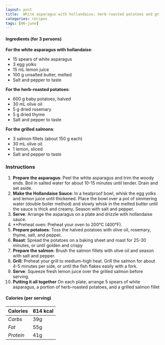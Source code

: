 ```yaml
---
layout: post
title:  White asparagus with hollandaise, herb-roasted potatoes and grilled salmons
categories: recipes
tags: [06-june]
---
```


#### Ingredients (for 3 persons)

**For the white asparagus with hollandaise**:
- 15 spears of white asparagus
- 3 egg yolks
- 15 mL lemon juice
- 100 g unsalted butter, melted
- Salt and pepper to taste

**For the herb-roasted potatoes**:
- 600 g baby potatoes, halved
- 30 mL olive oil
- 5 g dried rosemary
- 5 g dried thyme
- Salt and pepper to taste

**For the grilled salmons**:
- 3 salmon fillets (about 150 g each)
- 30 mL olive oil
- 1 lemon, sliced
- Salt and pepper to taste

### Instructions

1. **Prepare the asparagus**: 
Peel the white asparagus and trim the woody ends. Boil in salted water for about 10-15 minutes until tender. Drain and set aside.
2. **Make the Hollandaise Sauce**: 
In a heatproof bowl, whisk the egg yolks and lemon juice until thickened. Place the bowl over a pot of simmering water (double boiler method) and slowly whisk in the melted butter until the sauce is thick and creamy. Season with salt and pepper.
3. **Serve**: 
Arrange the asparagus on a plate and drizzle with hollandaise sauce.
4. **Preheat oven: 
Preheat your oven to 200°C (400°F).
5. **Prepare potatoes**: 
Toss the halved potatoes with olive oil, rosemary, thyme, salt, and pepper.
6. **Roast**: 
Spread the potatoes on a baking sheet and roast for 25-30 minutes, or until golden and crispy
7. **Prepare the salmon**: 
Brush the salmon fillets with olive oil and season with salt and pepper.
8. **Grill**: 
Preheat your grill to medium-high heat. Grill the salmon for about 4-5 minutes per side, or until the fish flakes easily with a fork.
9. **Serve**: 
Squeeze fresh lemon juice over the grilled salmon before serving.
7. **Putting it all together**
On each plate, arrange 5 spears of white asparagus, a portion of herb-roasted potatoes, and a grilled salmon fillet

#### Calories (per serving)

| **Calories** | 814 kcal |
| ----------- | ----------- |
| *Carbs* | 39g |
| *Fat* | 55g |
| *Protein* | 41g |
